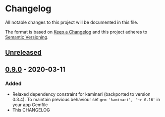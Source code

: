 # Changelog
All notable changes to this project will be documented in this file.

The format is based on [Keep a Changelog](http://keepachangelog.com/en/1.0.0/)
and this project adheres to [Semantic Versioning](http://semver.org/spec/v2.0.0.html).

## [Unreleased]

## [0.9.0] - 2020-03-11
### Added
- Relaxed dependency constraint for kaminari (backported to version 0.3.4). To
maintain previous behaviour set `gem 'kaminari', '~> 0.16'` in your app Gemfile
- This CHANGELOG

[Unreleased]: https://github.com/jobready/happi/compare/v0.9.0...HEAD
[0.9.0]: https://github.com/jobready/happi/compare/v0.8.0...v0.9.0
